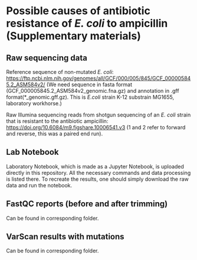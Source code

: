 # Possible causes of antibiotic resistance of *E. coli* to ampicillin (Supplementary materials)

## Raw sequencing data

Reference sequence of non-mutated *E. coli*: https://ftp.ncbi.nlm.nih.gov/genomes/all/GCF/000/005/845/GCF_000005845.2_ASM584v2/ 
(We need sequence in fasta format (GCF_000005845.2_ASM584v2_genomic.fna.gz) and annotation in .gff format(*_genomic.gff.gz). This is *E.coli* strain K-12 substrain MG1655, laboratory workhorse.)

Raw Illumina sequencing reads from shotgun sequencing of an *E. coli* strain that is resistant to the antibiotic ampicillin:
https://doi.org/10.6084/m9.figshare.10006541.v3
(1 and 2 refer to forward and reverse, this was a paired end run).

## Lab Notebook

Laboratory Notebook, which is made as a Jupyter Notebook, is uploaded directly in this repository. All the necessary commands and data processing is listed there. To recreate the results, one should simply download the raw data and run the notebook.

## FastQC reports (before and after trimming)

Can be found in corresponding folder.

## VarScan results with mutations

Can be found in corresponding folder.
